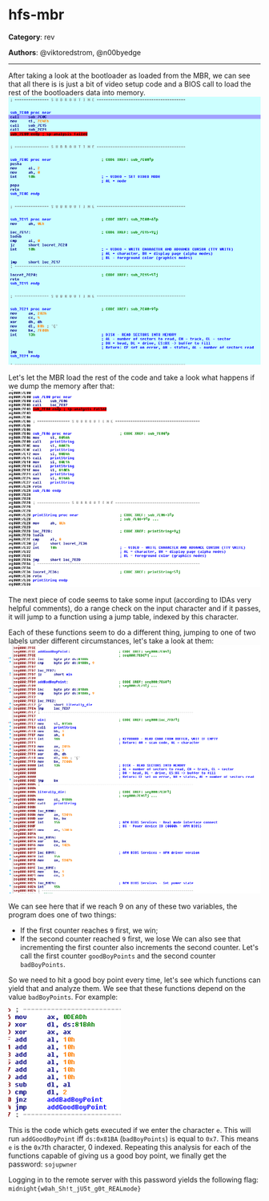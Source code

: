 # hfs-mbr

**Category**: rev

**Authors**: @viktoredstrom, @n00byedge

---

After taking a look at the bootloader as loaded from the MBR, we can see that all there is is just a bit of video setup code and a BIOS call to load the rest of the bootloaders data into memory.
![bootloader](img/bootloader.png?raw=true)

Let's let the MBR load the rest of the code and take a look what happens if we dump the memory after that:
![entry](img/entry.png?raw=true)

The next piece of code seems to take some input (according to IDAs very helpful comments), do a range check on the input character and if it passes, it will jump to a function using a jump table, indexed by this character.

Each of these functions seem to do a different thing, jumping to one of two labels under different circumstances, let's take a look at them:
![gbp](img/gbp.png?raw=true)

We can see here that if we reach 9 on any of these two variables, the program does one of two things:
  * If the first counter reaches `9` first, we win;
  * If the second counter reached `9` first, we lose
We can also see that incrementing the first counter also increments the second counter. Let's call the first counter `goodBoyPoints` and the second counter `badBoyPoints`.

So we need to hit a good boy point every time, let's see which functions can yield that and analyze them. We see that these functions depend on the value `badBoyPoints`. For example:

![e](img/e.png?raw=true)

This is the code which gets executed if we enter the character `e`. This will run `addGoodBoyPoint` iff `ds:0x81BA` (`badBoyPoints`) is equal to `0x7`. This means `e` is the `0x7`th character, 0 indexed. Repeating this analysis for each of the functions capable of giving us a good boy point, we finally get the password:
`sojupwner`

Logging in to the remote server with this password yields the following flag: `midnight{w0ah_Sh!t_jU5t_g0t_REALmode}`
